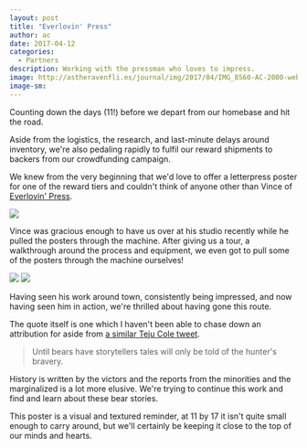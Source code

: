```yaml
---
layout: post
title: "Everlovin' Press"
author: ac
date: 2017-04-12
categories:
  - Partners
description: Working with the pressman who loves to impress.
image: http://astheravenfli.es/journal/img/2017/04/IMG_8560-AC-2000-web.jpg
image-sm:
---
```


Counting down the days (11!) before we depart from our homebase and hit the road. 

Aside from the logistics, the research, and last-minute delays around inventory, we're also pedaling rapidly to fulfil our reward shipments to backers from our crowdfunding campaign.

We knew from the very beginning that we'd love to offer a letterpress poster for one of the reward tiers and couldn't think of anyone other than Vince of <a href="http://everlovinpress.com">Everlovin' Press</a>. 

<a href="http://everlovinpress.com" target="blank"><img src="http://astheravenfli.es/journal/img/2017/04/IMG_8621-AC-2000-WEB.jpg"></a>

Vince was gracious enough to have us over at his studio recently while he pulled the posters through the machine. After giving us a tour, a walkthrough around the process and equipment, we even got to pull some of the posters through the machine ourselves! 

<img src="http://astheravenfli.es/journal/img/2017/04/IMG_8606-AC-2000-WEB.jpg">
<img src="http://astheravenfli.es/journal/img/2017/04/IMG_8611-AC-2000-WEB.jpg">

Having seen his work around town, consistently being impressed, and now having seen him in action, we're thrilled about having gone this route.

The quote itself is one which I haven't been able to chase down an attribution for aside from <a href="https://twitter.com/tejucole/status/389825695125229568">a similar Teju Cole tweet</a>.

<blockquote>
	Until bears have storytellers 
	tales will only be told 
	of the hunter's bravery.
</blockquote>

History is written by the victors and the reports from the minorities and the marginalized is a lot more elusive. We're trying to continue this work and find and learn about these bear stories. 

This poster is a visual and textured reminder, at 11 by 17 it isn't quite small enough to carry around, but we'll certainly be keeping it close to the top of our minds and hearts.